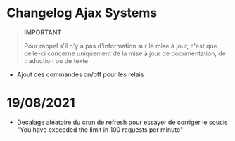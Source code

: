 # Changelog Ajax Systems

>**IMPORTANT**
>
>Pour rappel s'il n'y a pas d'information sur la mise à jour, c'est que celle-ci concerne uniquement de la mise à jour de documentation, de traduction ou de texte

- Ajout des commandes on/off pour les relais

# 19/08/2021

- Decalage aléatoire du cron de refresh pour essayer de corriger le soucis "You have exceeded the limit in 100 requests per minute"